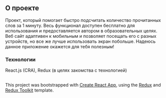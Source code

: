 ## О проекте

Проект, который помогает быстро подсчитать количество прочитанных слов за 1 минуту.
Весь функционал доступен бесплатно для использования и предоставляется автором в образовательных целях.
Веб сайт адаптивен к мобильным и позволяет посещать его с разных устройств, но все же лучше использовать экран побольше.
Надеюсь данное приложение окажется для тебя полезным!

### Технологии

React.js (CRA), Redux (в целях закомства с технологией)

##
This project was bootstrapped with [Create React App](https://github.com/facebook/create-react-app), using the [Redux](https://redux.js.org/) and [Redux Toolkit](https://redux-toolkit.js.org/) template.
